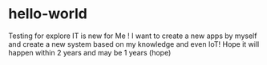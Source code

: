 # hello-world
Testing for explore
IT is new for Me !
I want to create a new apps by myself and create a new system based on my knowledge and even IoT!
Hope it will happen within 2 years and may be 1 years (hope)
